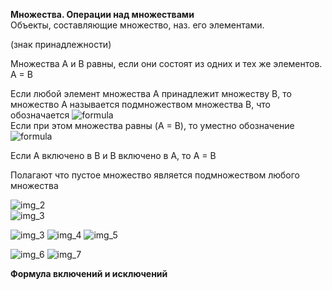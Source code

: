 **Множества. Операции над множествами**  
Объекты, составляющие множество, наз. его элементами.  

(знак принадлежности)  

Множества А и В равны, если они состоят из одних и тех же элементов. А = В  

Если любой элемент множества A принадлежит множеству B, то множество A называется подмножеством множества B, что обозначается ![formula](http://latex.codecogs.com/gif.latex?A\subset&space;B)   
Если при этом множества равны (A = B), то уместно обозначение ![formula](http://latex.codecogs.com/gif.latex?A\subseteq&space;B)  

Если А включено в В и В включено в А, то А = В  

Полагают что пустое множество является подмножеством любого множества  

![img_2](https://user-images.githubusercontent.com/35499834/46257703-7032ae00-c4be-11e8-81b8-50f96bfc0a3a.png)  
![img_3](https://user-images.githubusercontent.com/35499834/46257712-8476ab00-c4be-11e8-8ea9-5fe134e04df5.png)  

![img_3](https://user-images.githubusercontent.com/35499834/46258869-38813180-c4d1-11e8-9c7a-b23302f8d5ed.png)
![img_4](https://user-images.githubusercontent.com/35499834/46258881-7716ec00-c4d1-11e8-87fe-ef6cdc575bd6.png)
![img_5](https://user-images.githubusercontent.com/35499834/46258900-b2b1b600-c4d1-11e8-840b-759884ac4751.png)

![img_6](https://user-images.githubusercontent.com/35499834/46258920-03c1aa00-c4d2-11e8-93ea-aa431456b8ac.png)
![img_7](https://user-images.githubusercontent.com/35499834/46258930-353a7580-c4d2-11e8-9343-b95f166af3e0.png)

**Формула включений и исключений**  
